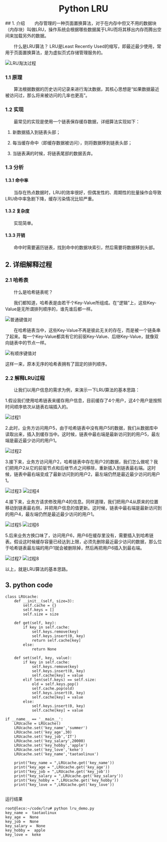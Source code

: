 <center><h1> Python LRU </h1></center>
## 1. 介绍
&#160; &#160; &#160; &#160;内存管理的一种页面置换算法，对于在内存中但又不用的数据块（内存块）叫做LRU，操作系统会根据哪些数据属于LRU而将其移出内存而腾出空间来加载另外的数据。

&#160; &#160; &#160; &#160;什么是LRU算法？ LRU是Least Recently Used的缩写，即最近最少使用，常用于页面置换算法，是为虚拟页式存储管理服务的。

![LRU淘汰过程](../../../pictures/linux/LRU/p1.png)

### 1.1 原理
&#160; &#160; &#160; &#160;算法根据数据的历史访问记录来进行淘汰数据，其核心思想是“如果数据最近被访问过，那么将来被访问的几率也更高”。

### 1.2 实现
&#160; &#160; &#160; &#160;最常见的实现是使用一个链表保存缓存数据，详细算法实现如下：

1. 新数据插入到链表头部；

2. 每当缓存命中（即缓存数据被访问），则将数据移到链表头部；

3. 当链表满的时候，将链表尾部的数据丢弃。

### 1.3 分析
#### 1.3.1 命中率
&#160; &#160; &#160; &#160;当存在热点数据时，LRU的效率很好，但偶发性的、周期性的批量操作会导致LRU命中率急剧下降，缓存污染情况比较严重。

#### 1.3.2 复杂度

&#160; &#160; &#160; &#160;实现简单。

#### 1.3.3 开销

&#160; &#160; &#160; &#160;命中时需要遍历链表，找到命中的数据块索引，然后需要将数据移到头部。

## 2. 详细解释过程
### 2.1 哈希表
&#160; &#160; &#160; &#160;什么是哈希链表呢？

&#160; &#160; &#160; &#160;我们都知道，哈希表是由若干个Key-Value所组成。在“逻辑”上，这些Key-Value是无所谓排列顺序的，谁先谁后都一样。

![普通键值对](../../../pictures/linux/LRU/p2.png) 

&#160; &#160; &#160; &#160;在哈希链表当中，这些Key-Value不再是彼此无关的存在，而是被一个链条串了起来。每一个Key-Value都具有它的前驱Key-Value、后继Key-Value，就像双向链表中的节点一样。

![有顺序键值对](../../../pictures/linux/LRU/p3.png) 

这样一来，原本无序的哈希表拥有了固定的排列顺序。

### 2.2 解释LRU过程
&#160; &#160; &#160; &#160;让我们以用户信息的需求为例，来演示一下LRU算法的基本思路：

1.假设我们使用哈希链表来缓存用户信息，目前缓存了4个用户，这4个用户是按照时间顺序依次从链表右端插入的。

![过程1](../../../pictures/linux/LRU/p4.png) 

2.此时，业务方访问用户5，由于哈希链表中没有用户5的数据，我们从数据库中读取出来，插入到缓存当中。这时候，链表中最右端是最新访问到的用户5，最左端是最近最少访问的用户1。


![过程2](../../../pictures/linux/LRU/p5.png) 


3.接下来，业务方访问用户2，哈希链表中存在用户2的数据，我们怎么做呢？我们把用户2从它的前驱节点和后继节点之间移除，重新插入到链表最右端。这时候，链表中最右端变成了最新访问到的用户2，最左端仍然是最近最少访问的用户1。

![过程3](../../../pictures/linux/LRU/p6.png) 
![过程4](../../../pictures/linux/LRU/p7.png) 


4.接下来，业务方请求修改用户4的信息。同样道理，我们把用户4从原来的位置移动到链表最右侧，并把用户信息的值更新。这时候，链表中最右端是最新访问到的用户4，最左端仍然是最近最少访问的用户1。

![过程5](../../../pictures/linux/LRU/p8.png) 
![过程6](../../../pictures/linux/LRU/p9.png) 

5.后来业务方换口味了，访问用户6，用户6在缓存里没有，需要插入到哈希链表。假设这时候缓存容量已经达到上限，必须先删除最近最少访问的数据，那么位于哈希链表最左端的用户1就会被删除掉，然后再把用户6插入到最右端。

![过程7](../../../pictures/linux/LRU/p10.png) 
![过程8](../../../pictures/linux/LRU/p11.png) 

以上，就是LRU算法的基本思路。

## 3. python code

```
class LRUcache:
    def __init__(self, size=3):
        self.cache = {}
        self.keys = []
        self.size = size

    def get(self, key):
        if key in self.cache:
            self.keys.remove(key)
            self.keys.insert(0, key)
            return self.cache[key]
        else:
            return None

    def set(self, key, value):
        if key in self.cache:
            self.keys.remove(key)
            self.keys.insert(0, key)
            self.cache[key] = value
        elif len(self.keys) == self.size:
            old = self.keys.pop()
            self.cache.pop(old)
            self.keys.insert(0, key)
            self.cache[key] = value
        else:
            self.keys.insert(0, key)
            self.cache[key] = value

if __name__ == '__main__':
    LRUcache = LRUcache()
    LRUcache.set('key_name','summer')
    LRUcache.set('key_age',30)
    LRUcache.set('key_job','IT')
    LRUcache.set('key_salary',20000)
    LRUcache.set('key_hobby','apple')
    LRUcache.set('key_love','keke')
    LRUcache.set('key_name','taotaolinux')

    print("key_name = ",LRUcache.get('key_name'))
    print("key_age = ",LRUcache.get('key_age'))
    print("key_job = ",LRUcache.get('key_job'))
    print("key_salary = ",LRUcache.get('key_salary'))
    print("key_hobby = ",LRUcache.get('key_hobby'))
    print("key_love = ",LRUcache.get('key_love'))
    
```
运行结果

```
root@leco:~/code/lru# python lru_demo.py
key_name =  taotaolinux
key_age =  None
key_job =  None
key_salary =  None
key_hobby =  apple
key_love =  keke
```

